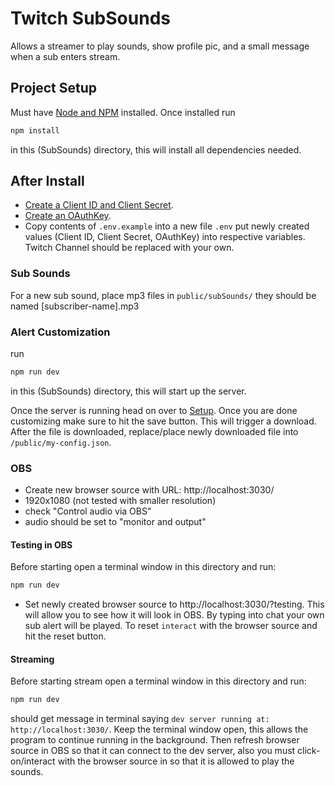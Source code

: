 # Twitch SubSounds
Allows a streamer to play sounds, show profile pic, and a small message when a sub enters stream.

## Project Setup

Must have [Node and NPM](https://docs.npmjs.com/downloading-and-installing-node-js-and-npm) installed.
Once installed run
```sh
npm install
```
in this (SubSounds) directory, this will install all dependencies needed.

## After Install
- [Create a Client ID and Client Secret](https://dev.twitch.tv/docs/authentication/register-app).
- [Create an OAuthKey](http://twitchapps.com/tmi/). 
- Copy contents of `.env.example` into a new file `.env` put newly created values (Client ID, Client Secret, OAuthKey) into respective variables. Twitch Channel should be replaced with your own.

### Sub Sounds
For a new sub sound, place mp3 files in `public/subSounds/` they should be named [subscriber-name].mp3

### Alert Customization
run

```sh
npm run dev
```
in this (SubSounds) directory, this will start up the server.

Once the server is running head on over to [Setup](http://localhost:3030/setup).
Once you are done customizing make sure to hit the save button. This will trigger a download.
After the file is downloaded, replace/place newly downloaded file into `/public/my-config.json`.

### OBS
- Create new browser source with URL: http://localhost:3030/
- 1920x1080 (not tested with smaller resolution)
- check "Control audio via OBS"
- audio should be set to "monitor and output"

#### Testing in OBS
Before starting open a terminal window in this directory and run:

```sh
npm run dev
```

- Set newly created browser source to http://localhost:3030/?testing.
This will allow you to see how it will look in OBS. By typing into chat your own sub alert will be played.
To reset `interact` with the browser source and hit the reset button.

#### Streaming
Before starting stream open a terminal window in this directory and run:

```sh
npm run dev
```

should get message in terminal saying `dev server running at: http://localhost:3030/`.
Keep the terminal window open, this allows the program to continue running in the background. 
Then refresh browser source in OBS so that it can connect to the dev server, also you must click-on/interact with the browser source in so that it is allowed to play the sounds.


